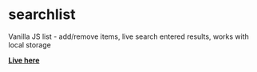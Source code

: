 # searchlist

Vanilla JS list - add/remove items, live search entered results, works with local storage  

<a href="https://chlewicki.github.io/searchlist/"><b>Live here</b></a>
